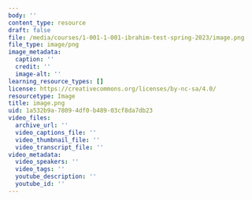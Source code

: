 ```yaml
---
body: ''
content_type: resource
draft: false
file: /media/courses/1-001-1-001-ibrahim-test-spring-2023/image.png
file_type: image/png
image_metadata:
  caption: ''
  credit: ''
  image-alt: ''
learning_resource_types: []
license: https://creativecommons.org/licenses/by-nc-sa/4.0/
resourcetype: Image
title: image.png
uid: 1a532b9a-7809-4df0-b489-03cf8da7db23
video_files:
  archive_url: ''
  video_captions_file: ''
  video_thumbnail_file: ''
  video_transcript_file: ''
video_metadata:
  video_speakers: ''
  video_tags: ''
  youtube_description: ''
  youtube_id: ''
---
```

